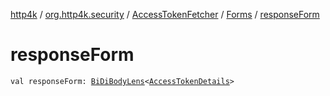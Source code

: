 [http4k](../../../index.md) / [org.http4k.security](../../index.md) / [AccessTokenFetcher](../index.md) / [Forms](index.md) / [responseForm](./response-form.md)

# responseForm

`val responseForm: `[`BiDiBodyLens`](../../../org.http4k.lens/-bi-di-body-lens/index.md)`<`[`AccessTokenDetails`](../../-access-token-details/index.md)`>`